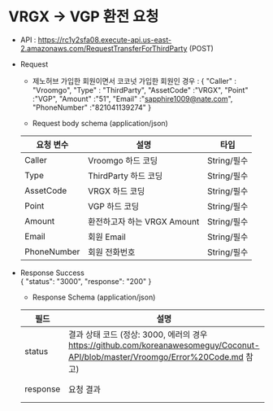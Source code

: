 
# VRGX -> VGP 환전 요청

- API : https://rc1y2sfa08.execute-api.us-east-2.amazonaws.com/RequestTransferForThirdParty (POST)

- Request

  * 제노허브 가입한 회원이면서 코코넛 가입한 회원인 경우 : 
    { 
        "Caller" : "Vroomgo", 
        "Type" : "ThirdParty", 
        "AssetCode" :"VRGX", 
        "Point" :"VGP", 
        "Amount" :"51", 
        "Email" :"sapphire1009@nate.com", 
        "PhoneNumber" :"821041139274" 
    }
  
  * Request body schema (application/json)
  
  요청 변수 | 설명 | 타입
  ------------ | ------------- | -------------
  Caller | Vroomgo 하드 코딩 | String/필수
  Type | ThirdParty 하드 코딩 | String/필수
  AssetCode | VRGX 하드 코딩 | String/필수
  Point | VGP 하드 코딩 | String/필수
  Amount | 환전하고자 하는 VRGX Amount | String/필수
  Email | 회원 Email | String/필수
  PhoneNumber | 회원 전화번호 | String/필수
  
- Response Success  
{
    "status": "3000",
    "response": "200"
}
  
  * Response Schema (application/json)

  필드 | 설명 | 타입
  ------------ | ------------- | -------------
  status | 결과 상태 코드 (정상: 3000, 에러의 경우 https://github.com/koreanawesomeguy/Coconut-API/blob/master/Vroomgo/Error%20Code.md 참고) | String/필수
  response | 요청 결과 | String/필수
 
